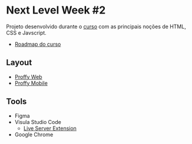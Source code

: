 # Next Level Week #2

Projeto desenvolvido durante o [curso](https://nextlevelweek.com/) com as principais noções de HTML, CSS e Javscript.

- [Roadmap do curso](https://www.notion.so/Front-end-ab15ef64dbe7459aba38364cf60af9d2)

## Layout

- [Proffy Web](https://www.figma.com/file/ry0ZXLwQMyUezaR5eG1AHO/NLW2-Proffy-Web)
- [Proffy Mobile](https://www.figma.com/file/oh5lNN5V0PrUIU5LJtc36A/NLW2-Proffy-Mobile)

## Tools

- Figma
- Visula Studio Code
    - [Live Server Extension](https://github.com/ritwickdey/vscode-live-server)
- Google Chrome